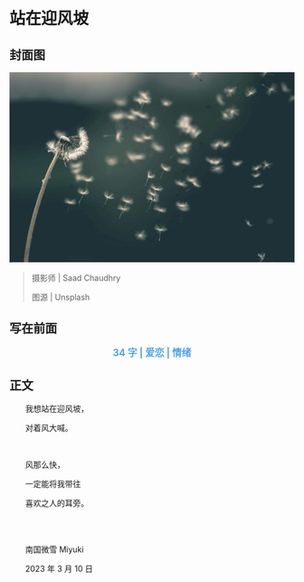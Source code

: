 # 站在迎风坡

## 封面图

![](https://raw.githubusercontent.com/TinySnow/GithubImageHosting/main/blog/articles/poems/saad-chaudhry-YNM4KStg78I-unsplash.jpg)

> 摄影师 | Saad Chaudhry
>
> 图源 | Unsplash

## 写在前面

<p style="color:#50a3eb; text-align:center; font-weight:bold; font-size:larger;">34 字 | 爱恋 | 情绪</p>

## 正文

　　我想站在迎风坡，

　　对着风大喊。

<br />

　　风那么快，

　　一定能将我带往

　　喜欢之人的耳旁。

<br />

<br />

　　南国微雪 Miyuki

　　2023 年 3 月 10 日